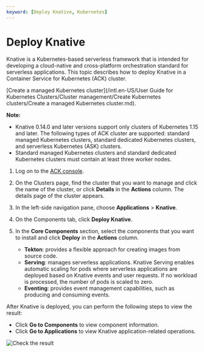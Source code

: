 ```yaml
---
keyword: [Deploy Knative, Kubernetes]
---
```


# Deploy Knative

Knative is a Kubernetes-based serverless framework that is intended for developing a cloud-native and cross-platform orchestration standard for serverless applications. This topic describes how to deploy Knative in a Container Service for Kubernetes \(ACK\) cluster.

[Create a managed Kubernetes cluster](/intl.en-US/User Guide for Kubernetes Clusters/Cluster management/Create Kubernetes clusters/Create a managed Kubernetes cluster.md).

**Note:**

-   Knative 0.14.0 and later versions support only clusters of Kubernetes 1.15 and later. The following types of ACK cluster are supported: standard managed Kubernetes clusters, standard dedicated Kubernetes clusters, and serverless Kubernetes \(ASK\) clusters.
-   Standard managed Kubernetes clusters and standard dedicated Kubernetes clusters must contain at least three worker nodes.

1.  Log on to the [ACK console](https://cs.console.aliyun.com).

2.  On the Clusters page, find the cluster that you want to manage and click the name of the cluster, or click **Details** in the **Actions** column. The details page of the cluster appears.

3.  In the left-side navigation pane, choose **Applications** \> **Knative**.

4.  On the Components tab, click **Deploy Knative**.

5.  In the **Core Components** section, select the components that you want to install and click **Deploy** in the **Actions** column.

    -   **Tekton**: provides a flexible approach for creating images from source code.
    -   **Serving**: manages serverless applications. Knative Serving enables automatic scaling for pods where serverless applications are deployed based on Knative events and user requests. If no workload is processed, the number of pods is scaled to zero.
    -   **Eventing**: provides event management capabilities, such as producing and consuming events.

After Knative is deployed, you can perform the following steps to view the result:

-   Click **Go to Components** to view component information.
-   Click **Go to Applications** to view Knative application-related operations.

![Check the result](https://static-aliyun-doc.oss-accelerate.aliyuncs.com/assets/img/en-US/8955359951/p48854.png)

